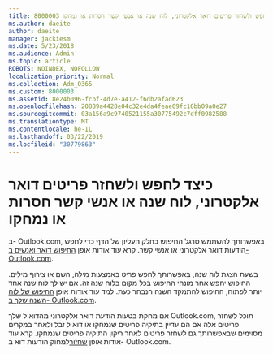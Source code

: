 ```yaml
---
title: 8000003 כיצד לחפש ולשחזר פריטים דואר אלקטרוני, לוח שנה או אנשי קשר חסרות או נמחקו
ms.author: daeite
author: daeite
manager: jackiesm
ms.date: 5/23/2018
ms.audience: Admin
ms.topic: article
ROBOTS: NOINDEX, NOFOLLOW
localization_priority: Normal
ms.collection: Adm_O365
ms.custom: 8000003
ms.assetid: 8e24b096-fcbf-4d7e-a412-f6db2afad623
ms.openlocfilehash: 20889a4428e04c32e4da4feae09fc10bb09a0e27
ms.sourcegitcommit: 03a156a9c9740521155a30775492c7dff0982588
ms.translationtype: MT
ms.contentlocale: he-IL
ms.lasthandoff: 03/22/2019
ms.locfileid: "30779863"
---
```

# <a name="how-to-find-and-recover-missing-or-deleted-email-calendar-or-contacts-items"></a>כיצד לחפש ולשחזר פריטים דואר אלקטרוני, לוח שנה או אנשי קשר חסרות או נמחקו

ב- Outlook.com, באפשרותך להשתמש סרגל החיפוש בחלק העליון של הדף כדי לחפש הודעות דואר אלקטרוני או אנשי קשר. קרא עוד אודות אופן [החיפוש דואר ואנשים ב- Outlook.com](https://support.office.com/article/88108edf-028e-4306-b87e-7400bbb40aa7).
  
בשעת הצגת לוח שנה, באפשרותך לחפש פריט באמצעות מילה, השם או צירוף מילים. החיפוש יחפש אחר מונחי החיפוש בכל מקום בלוח שנה זה. אם יש לך לוח שנה אחד יותר לפתוח, החיפוש להתמקד השנה הנבחר כעת. למד עוד אודות אופן [החיפוש של לוח השנה שלך ב- Outlook.com](https://support.office.com/article/5bc05289-c84c-4849-95a8-7eac05ed478a).
  
אם מחקת בטעות הודעת דואר אלקטרוני מהדוא ל שלך Outlook.com, תוכל לשחזר פריטים אלה אם הם עדיין בתיקיה פריטים שנמחקו או דוא ל זבל ולאחר במקרים מסוימים שבאפשרותך גם לשחזר פריטים לאחר ריקון התיקיה פריטים שנמחקו. קרא עוד אודות אופן [שחזור](https://support.office.com/article/cf06ab1b-ae0b-418c-a4d9-4e895f83ed50)למחוק הודעות דוא ב- Outlook.com.
  

